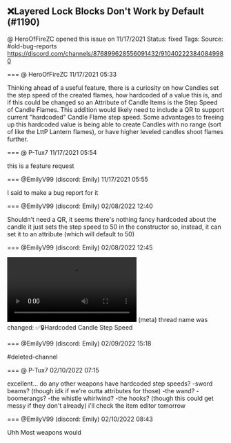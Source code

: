 ## ❌Layered Lock Blocks Don't Work by Default (#1190)
@ HeroOfFireZC opened this issue on 11/17/2021
Status: fixed
Tags: 
Source: #old-bug-reports https://discord.com/channels/876899628556091432/910402223840849980


=== @ HeroOfFireZC 11/17/2021 05:33

Thinking ahead of a useful feature, there is a curiosity on how Candles set the step speed of the created flames, how hardcoded of a value this is, and if this could be changed so an Attribute of Candle Items is the Step Speed of Candle Flames.
This addition would likely need to include a QR to support current "hardcoded" Candle Flame step speed.
Some advantages to freeing up this hardcoded value is being able to create Candles with no range (sort of like the LttP Lantern flames), or have higher leveled candles shoot flames further.

=== @ P-Tux7 11/17/2021 05:54

this is a feature request

=== @EmilyV99 (discord: Emily) 11/17/2021 05:55

I said to make a bug report for it

=== @EmilyV99 (discord: Emily) 02/08/2022 12:40

Shouldn't need a QR, it seems
there's nothing fancy hardcoded about the candle
it just sets the step speed to 50 in the constructor
so, instead, it can set it to an attribute
(which will default to 50)

=== @EmilyV99 (discord: Emily) 02/08/2022 12:45


![image](https://cdn.discordapp.com/attachments/910402223840849980/940589094436761660/2022-02-08_07-44-51.mp4?ex=65e713db&is=65d49edb&hm=ff664073ffc83501c02c7e729d3fdba97fe48412c6d7cdff60d18d3a2ad09567&)
(meta) thread name was changed: ✅🔒Hardcoded Candle Step Speed

=== @EmilyV99 (discord: Emily) 02/09/2022 15:18

#deleted-channel

=== @ P-Tux7 02/10/2022 07:15

excellent... do any other weapons have hardcoded step speeds?
-sword beams? (though idk if we're outta attributes for those)
-the wand?
-boomerangs?
-the whistle whirlwind?
-the hooks? (though this could get messy if they don't already)
i'll check the item editor tomorrow

=== @EmilyV99 (discord: Emily) 02/10/2022 08:43

Uhh
Most weapons
would
